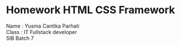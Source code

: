 # Homework HTML CSS Framework
Name  : Yusma Cantika Parhati <br>
Class : IT Fullstack developer <br>
SIB Batch 7
